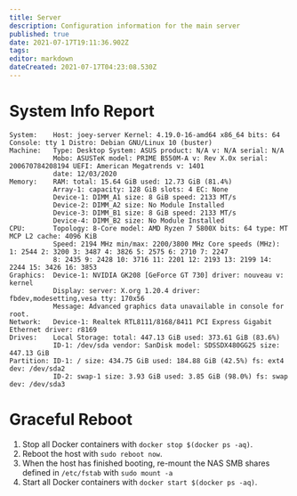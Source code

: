 ```yaml
---
title: Server
description: Configuration information for the main server
published: true
date: 2021-07-17T19:11:36.902Z
tags: 
editor: markdown
dateCreated: 2021-07-17T04:23:08.530Z
---
```


# System Info Report
```
System:    Host: joey-server Kernel: 4.19.0-16-amd64 x86_64 bits: 64 Console: tty 1 Distro: Debian GNU/Linux 10 (buster) 
Machine:   Type: Desktop System: ASUS product: N/A v: N/A serial: N/A 
           Mobo: ASUSTeK model: PRIME B550M-A v: Rev X.0x serial: 200670784208194 UEFI: American Megatrends v: 1401 
           date: 12/03/2020 
Memory:    RAM: total: 15.64 GiB used: 12.73 GiB (81.4%) 
           Array-1: capacity: 128 GiB slots: 4 EC: None 
           Device-1: DIMM_A1 size: 8 GiB speed: 2133 MT/s 
           Device-2: DIMM_A2 size: No Module Installed 
           Device-3: DIMM_B1 size: 8 GiB speed: 2133 MT/s 
           Device-4: DIMM_B2 size: No Module Installed 
CPU:       Topology: 8-Core model: AMD Ryzen 7 5800X bits: 64 type: MT MCP L2 cache: 4096 KiB 
           Speed: 2194 MHz min/max: 2200/3800 MHz Core speeds (MHz): 1: 2544 2: 3200 3: 3487 4: 3826 5: 2575 6: 2710 7: 2247 
           8: 2435 9: 2428 10: 3716 11: 2201 12: 2193 13: 2199 14: 2244 15: 3426 16: 3853 
Graphics:  Device-1: NVIDIA GK208 [GeForce GT 730] driver: nouveau v: kernel 
           Display: server: X.org 1.20.4 driver: fbdev,modesetting,vesa tty: 170x56 
           Message: Advanced graphics data unavailable in console for root. 
Network:   Device-1: Realtek RTL8111/8168/8411 PCI Express Gigabit Ethernet driver: r8169 
Drives:    Local Storage: total: 447.13 GiB used: 373.61 GiB (83.6%) 
           ID-1: /dev/sda vendor: SanDisk model: SDSSDX480GG25 size: 447.13 GiB 
Partition: ID-1: / size: 434.75 GiB used: 184.88 GiB (42.5%) fs: ext4 dev: /dev/sda2 
           ID-2: swap-1 size: 3.93 GiB used: 3.85 GiB (98.0%) fs: swap dev: /dev/sda3
```

# Graceful Reboot
1. Stop all Docker containers with `docker stop $(docker ps -aq)`.
2. Reboot the host with `sudo reboot now`.
3. When the host has finished booting, re-mount the NAS SMB shares defined in `/etc/fstab` with `sudo mount -a`
4. Start all Docker containers with `docker start $(docker ps -aq)`.